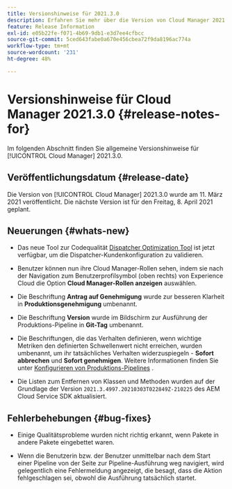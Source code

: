 ```yaml
---
title: Versionshinweise für 2021.3.0
description: Erfahren Sie mehr über die Version von Cloud Manager 2021.3.0.
feature: Release Information
exl-id: e05b22fe-f071-4b69-9db1-e3d7ee4cfbcc
source-git-commit: 5ced643fabe0a670e456cbea72f9da8196ac774a
workflow-type: tm+mt
source-wordcount: '231'
ht-degree: 48%

---
```


# Versionshinweise für Cloud Manager 2021.3.0 {#release-notes-for}

Im folgenden Abschnitt finden Sie allgemeine Versionshinweise für [!UICONTROL Cloud Manager] 2021.3.0.

## Veröffentlichungsdatum {#release-date}

Die Version von [!UICONTROL Cloud Manager] 2021.3.0 wurde am 11. März 2021 veröffentlicht.
Die nächste Version ist für den Freitag, 8. April 2021 geplant.

## Neuerungen {#whats-new}

* Das neue Tool zur Codequalität [Dispatcher Optimization Tool](https://experienceleague.adobe.com/en/docs/experience-manager-cloud-manager/content/using/custom-code-quality-rules#dispatcher-optimization-tool-rules) ist jetzt verfügbar, um die Dispatcher-Kundenkonfiguration zu validieren.

* Benutzer können nun ihre Cloud Manager-Rollen sehen, indem sie nach der Navigation zum Benutzerprofilsymbol (oben rechts) von Experience Cloud die Option **Cloud Manager-Rollen anzeigen** auswählen.

* Die Beschriftung **Antrag auf Genehmigung** wurde zur besseren Klarheit in **Produktionsgenehmigung** umbenannt.

* Die Beschriftung **Version** wurde im Bildschirm zur Ausführung der Produktions-Pipeline in **Git-Tag** umbenannt.

* Die Beschriftungen, die das Verhalten definieren, wenn wichtige Metriken den definierten Schwellenwert nicht erreichen, wurden umbenannt, um ihr tatsächliches Verhalten widerzuspiegeln - **Sofort abbrechen** und **Sofort genehmigen**. Weitere Informationen finden Sie unter [Konfigurieren von Produktions-Pipelines](/help/using/production-pipelines.md) .

* Die Listen zum Entfernen von Klassen und Methoden wurden auf der Grundlage der Version `2021.3.4997.20210303T022849Z-210225` des AEM Cloud Service SDK aktualisiert.

## Fehlerbehebungen {#bug-fixes}

* Einige Qualitätsprobleme wurden nicht richtig erkannt, wenn Pakete in andere Pakete eingebettet waren.

* Wenn die Benutzerin bzw. der Benutzer unmittelbar nach dem Start einer Pipeline von der Seite zur Pipeline-Ausführung weg navigiert, wird gelegentlich eine Fehlermeldung angezeigt, die besagt, dass die Aktion fehlgeschlagen sei, obwohl die Ausführung tatsächlich startet.
